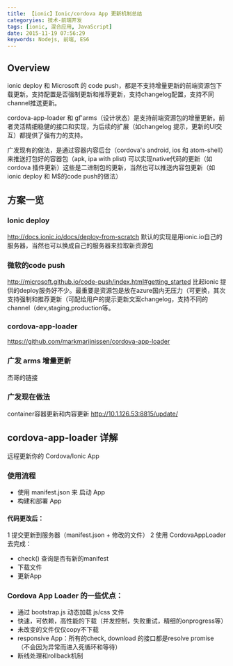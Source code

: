 ```yaml
---
title: 【ionic】Ionic/cordova App 更新机制总结
categoryies: 技术-前端开发
tags: [ionic, 混合应用, JavaScript]
date: 2015-11-19 07:56:29
keywords: Nodejs, 前端, ES6
---
```


## Overview

ionic deploy 和 Microsoft 的 code push，都是不支持增量更新的前端资源包下载更新。支持配置是否强制更新和推荐更新，支持changelog配置，支持不同channel推送更新。

cordova-app-loader 和 gf'arms（设计状态）是支持前端资源包的增量更新。前者灵活精细稳健的接口和实现，为后续的扩展（如changelog 提示，更新的UI交互）都提供了强有力的支持。

广发现有的做法，是通过容器内容后台（cordova's android, ios 和 atom-shell）来推送打包好的容器包（apk, ipa with plist) 可以实现native代码的更新（如cordova 插件更新）这些是二进制包的更新，当然也可以推送内容包更新（如ionic deploy 和 M$的code push的做法）

## 方案一览

### Ionic deploy
http://docs.ionic.io/docs/deploy-from-scratch
默认的实现是用ionic.io自己的服务器，当然也可以换成自己的服务器来拉取新资源包

### 微软的code push
http://microsoft.github.io/code-push/index.html#getting_started
比起ionic 提供的deploy服务好不少。最重要是资源包是放在azure国内无压力（可更换，其次支持强制和推荐更新（可配给用户的提示更新文案changelog，支持不同的channel（dev,staging,production等。

### cordova-app-loader
https://github.com/markmarijnissen/cordova-app-loader

### 广发 arms 增量更新
杰哥的链接

### 广发现在做法
container容器更新和内容更新
http://10.1.126.53:8815/update/

## cordova-app-loader 详解

远程更新你的 Cordova/Ionic App

### 使用流程
- 使用 manifest.json 来 启动 App
- 构建和部署 App

#### 代码更改后：

1 提交更新到服务器（manifest.json + 修改的文件）
2 使用 CordovaAppLoader 去完成：
- check() 查询是否有新的manifest
- 下载文件
- 更新App

### Cordova App Loader 的一些优点：

- 通过 bootstrap.js 动态加载 js/css 文件
- 快速，可依赖，高性能的下载（并发控制，失败重试，精细的onprogress等）
- 未改变的文件仅仅copy不下载
- responsive App：所有的check, download 的接口都是resolve promise （不会因为异常而进入死循环和等待）
- 断线处理和rollback机制

